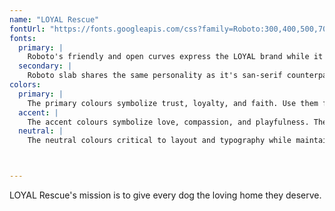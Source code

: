 ```yaml
---
name: "LOYAL Rescue"
fontUrl: "https://fonts.googleapis.com/css?family=Roboto:300,400,500,700"
fonts:
  primary: |
    Roboto's friendly and open curves express the LOYAL brand while it's geometric forms allow it to feel unobtrusive and readable at any size.
  secondary: |
    Roboto slab shares the same personality as it's san-serif counterpart but adds some extra personality and emphasis to headings.
colors:
  primary: |
    The primary colours symbolize trust, loyalty, and faith. Use them for headers, footers, and emphasis.
  accent: |
    The accent colours symbolize love, compassion, and playfulness. They are reserved for links and interactive elements.
  neutral: |
    The neutral colours critical to layout and typography while maintaining unobtrusive and simple design. Use them for typography and background colours.



---
```


LOYAL Rescue's mission is to give every dog the loving home they deserve.
